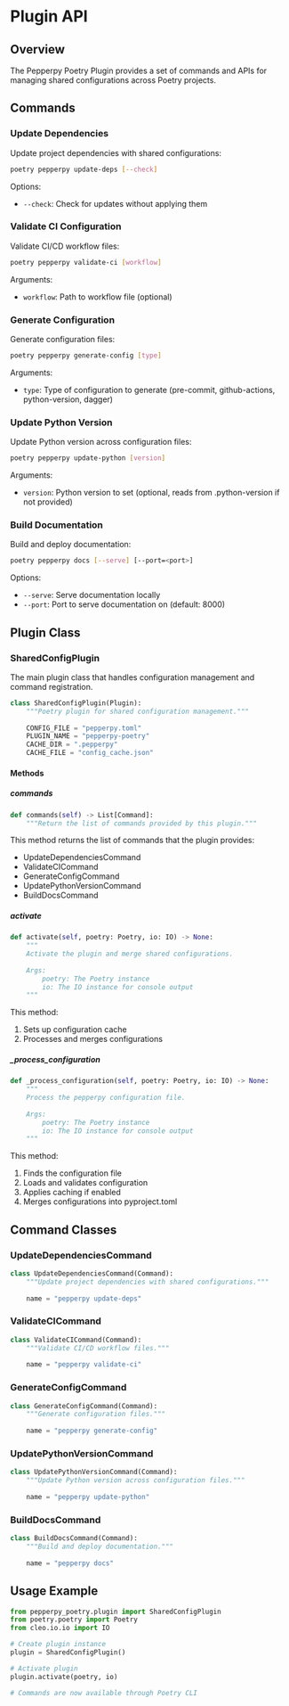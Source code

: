 # Plugin API

## Overview

The Pepperpy Poetry Plugin provides a set of commands and APIs for managing shared configurations across Poetry projects.

## Commands

### Update Dependencies

Update project dependencies with shared configurations:

```bash
poetry pepperpy update-deps [--check]
```

Options:
- `--check`: Check for updates without applying them

### Validate CI Configuration

Validate CI/CD workflow files:

```bash
poetry pepperpy validate-ci [workflow]
```

Arguments:
- `workflow`: Path to workflow file (optional)

### Generate Configuration

Generate configuration files:

```bash
poetry pepperpy generate-config [type]
```

Arguments:
- `type`: Type of configuration to generate (pre-commit, github-actions, python-version, dagger)

### Update Python Version

Update Python version across configuration files:

```bash
poetry pepperpy update-python [version]
```

Arguments:
- `version`: Python version to set (optional, reads from .python-version if not provided)

### Build Documentation

Build and deploy documentation:

```bash
poetry pepperpy docs [--serve] [--port=<port>]
```

Options:
- `--serve`: Serve documentation locally
- `--port`: Port to serve documentation on (default: 8000)

## Plugin Class

### SharedConfigPlugin

The main plugin class that handles configuration management and command registration.

```python
class SharedConfigPlugin(Plugin):
    """Poetry plugin for shared configuration management."""
    
    CONFIG_FILE = "pepperpy.toml"
    PLUGIN_NAME = "pepperpy-poetry"
    CACHE_DIR = ".pepperpy"
    CACHE_FILE = "config_cache.json"
```

#### Methods

##### commands

```python
def commands(self) -> List[Command]:
    """Return the list of commands provided by this plugin."""
```

This method returns the list of commands that the plugin provides:
- UpdateDependenciesCommand
- ValidateCICommand
- GenerateConfigCommand
- UpdatePythonVersionCommand
- BuildDocsCommand

##### activate

```python
def activate(self, poetry: Poetry, io: IO) -> None:
    """
    Activate the plugin and merge shared configurations.
    
    Args:
        poetry: The Poetry instance
        io: The IO instance for console output
    """
```

This method:
1. Sets up configuration cache
2. Processes and merges configurations

##### _process_configuration

```python
def _process_configuration(self, poetry: Poetry, io: IO) -> None:
    """
    Process the pepperpy configuration file.
    
    Args:
        poetry: The Poetry instance
        io: The IO instance for console output
    """
```

This method:
1. Finds the configuration file
2. Loads and validates configuration
3. Applies caching if enabled
4. Merges configurations into pyproject.toml

## Command Classes

### UpdateDependenciesCommand

```python
class UpdateDependenciesCommand(Command):
    """Update project dependencies with shared configurations."""
    
    name = "pepperpy update-deps"
```

### ValidateCICommand

```python
class ValidateCICommand(Command):
    """Validate CI/CD workflow files."""
    
    name = "pepperpy validate-ci"
```

### GenerateConfigCommand

```python
class GenerateConfigCommand(Command):
    """Generate configuration files."""
    
    name = "pepperpy generate-config"
```

### UpdatePythonVersionCommand

```python
class UpdatePythonVersionCommand(Command):
    """Update Python version across configuration files."""
    
    name = "pepperpy update-python"
```

### BuildDocsCommand

```python
class BuildDocsCommand(Command):
    """Build and deploy documentation."""
    
    name = "pepperpy docs"
```

## Usage Example

```python
from pepperpy_poetry.plugin import SharedConfigPlugin
from poetry.poetry import Poetry
from cleo.io.io import IO

# Create plugin instance
plugin = SharedConfigPlugin()

# Activate plugin
plugin.activate(poetry, io)

# Commands are now available through Poetry CLI
```
